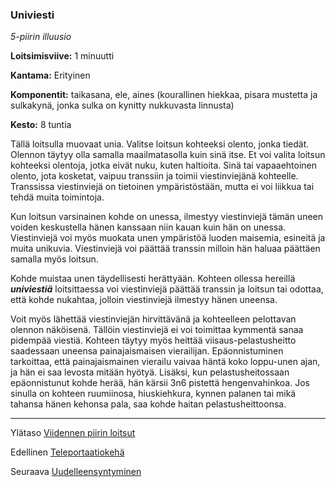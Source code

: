 ### Univiesti

*5-piirin illuusio*

**Loitsimisviive:** 1 minuutti

**Kantama:** Erityinen

**Komponentit:** taikasana, ele, aines (kourallinen hiekkaa, pisara mustetta ja sulkakynä, jonka sulka on kynitty nukkuvasta linnusta) 

**Kesto:** 8 tuntia

Tällä loitsulla muovaat unia. Valitse loitsun kohteeksi olento, jonka tiedät. Olennon täytyy olla samalla maailmatasolla kuin sinä itse. Et voi valita loitsun kohteeksi olentoja, jotka eivät nuku, kuten haltioita. Sinä tai vapaaehtoinen olento, jota kosketat, vaipuu transsiin ja toimii viestinviejänä kohteelle. Transsissa viestinviejä on tietoinen ympäristöstään, mutta ei voi liikkua tai tehdä muita toimintoja.

Kun loitsun varsinainen kohde on unessa, ilmestyy viestinviejä tämän uneen voiden keskustella hänen kanssaan niin kauan kuin hän on unessa. Viestinviejä voi myös muokata unen ympäristöä luoden maisemia, esineitä ja muita unikuvia. Viestinviejä voi päättää transsin milloin hän haluaa päättäen samalla myös loitsun.

Kohde muistaa unen täydellisesti herättyään. Kohteen ollessa hereillä ***univiestiä*** loitsittaessa voi viestinviejä päättää transsin ja loitsun tai odottaa, että kohde nukahtaa, jolloin viestinviejä ilmestyy hänen uneensa.

Voit myös lähettää viestinviejän hirvittävänä ja kohteelleen pelottavan olennon näköisenä. Tällöin viestinviejä ei voi toimittaa kymmentä sanaa pidempää viestiä. Kohteen täytyy myös heittää viisaus-pelastusheitto saadessaan uneensa painajaismaisen vierailijan. Epäonnistuminen tarkoittaa, että painajaismainen vierailu vaivaa häntä koko loppu-unen ajan, ja hän ei saa levosta mitään hyötyä. Lisäksi, kun pelastusheitossaan epäonnistunut kohde herää, hän kärsii 3n6 pistettä hengenvahinkoa. Jos sinulla on kohteen ruumiinosa, hiuskiehkura, kynnen palanen tai mikä tahansa hänen kehonsa pala, saa kohde haitan pelastusheittoonsa. 

---

Ylätaso [Viidennen piirin loitsut](5_piirin_loitsut.md)

Edellinen [Teleportaatiokehä](Teleportaatiokehä.md)

Seuraava [Uudelleensyntyminen](Uudelleensyntyminen.md)


